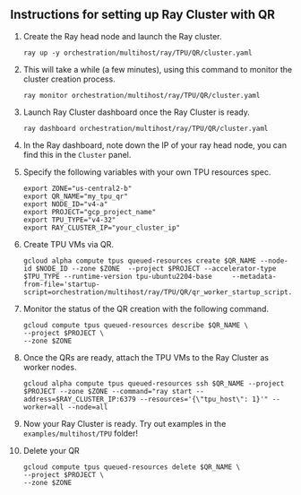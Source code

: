 ## Instructions for setting up Ray Cluster with QR ##

1. Create the Ray head node and launch the Ray cluster. 
    ```
    ray up -y orchestration/multihost/ray/TPU/QR/cluster.yaml
    ```
2. This will take a while (a few minutes), using this command to monitor the cluster creation process. 
    ```
    ray monitor orchestration/multihost/ray/TPU/QR/cluster.yaml
    ```
3. Launch Ray Cluster dashboard once the Ray Cluster is ready. 
    ```
    ray dashboard orchestration/multihost/ray/TPU/QR/cluster.yaml
    ```
4. In the Ray dashboard, note down the IP of your ray head node, you can find this in the `Cluster` panel.  

5. Specify the following variables with your own TPU resources spec. 

    ```
    export ZONE="us-central2-b"
    export QR_NAME="my_tpu_qr"
    export NODE_ID="v4-a"
    export PROJECT="gcp_project_name"
    export TPU_TYPE="v4-32"
    export RAY_CLUSTER_IP="your_cluster_ip"
    ```

4. Create TPU VMs via QR. 

    ```
    gcloud alpha compute tpus queued-resources create $QR_NAME --node-id $NODE_ID --zone $ZONE  --project $PROJECT --accelerator-type $TPU_TYPE --runtime-version tpu-ubuntu2204-base     --metadata-from-file='startup-script=orchestration/multihost/ray/TPU/QR/qr_worker_startup_script.sh'
    ```

5. Monitor the status of the QR creation with the following command. 
    ```
    gcloud compute tpus queued-resources describe $QR_NAME \
    --project $PROJECT \
    --zone $ZONE
    ```

6. Once the QRs are ready, attach the TPU VMs to the Ray Cluster as worker nodes. 
    ```
    gcloud alpha compute tpus queued-resources ssh $QR_NAME --project $PROJECT --zone $ZONE --command="ray start --address=$RAY_CLUSTER_IP:6379 --resources='{\"tpu_host\": 1}'" --worker=all --node=all
    ```

7. Now your Ray Cluster is ready. Try out examples in the `examples/multihost/TPU` folder!

7. Delete your QR 
    ```
    gcloud compute tpus queued-resources delete $QR_NAME \
    --project $PROJECT \
    --zone $ZONE
    ```
